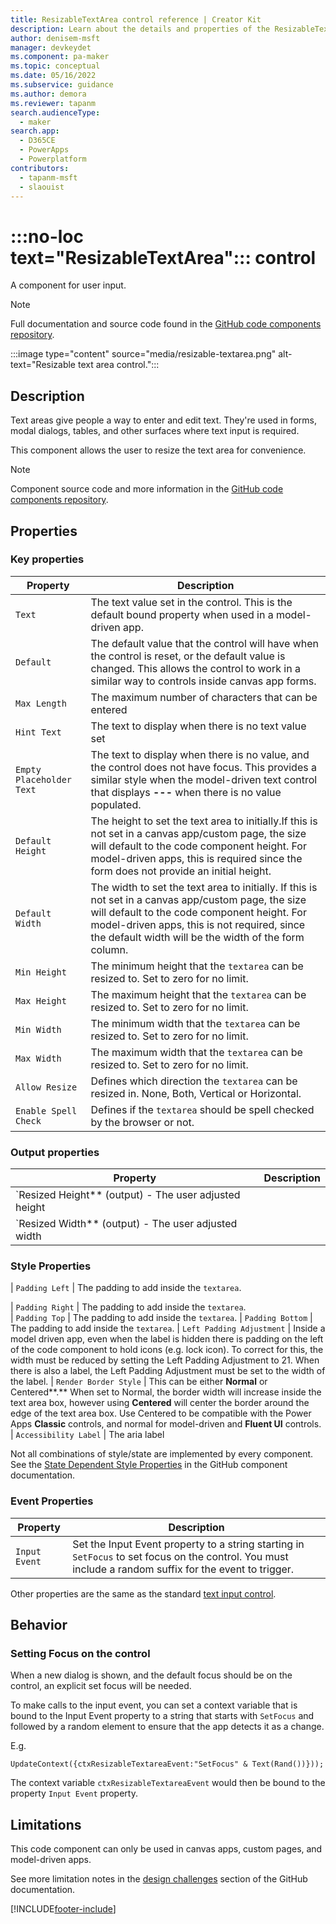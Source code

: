 ```yaml
---
title: ResizableTextArea control reference | Creator Kit
description: Learn about the details and properties of the ResizableTextArea control in the Creator Kit.
author: denisem-msft
manager: devkeydet
ms.component: pa-maker
ms.topic: conceptual
ms.date: 05/16/2022
ms.subservice: guidance
ms.author: demora
ms.reviewer: tapanm
search.audienceType: 
  - maker
search.app: 
  - D365CE
  - PowerApps
  - Powerplatform
contributors:
  - tapanm-msft
  - slaouist
---
```

# :::no-loc text="ResizableTextArea"::: control

A component for user input.

> [!NOTE]
> Full documentation and source code found in the [GitHub code components repository](https://github.com/microsoft/powercat-code-components/tree/main/ResizableTextarea).

:::image type="content" source="media/resizable-textarea.png" alt-text="Resizable text area control.":::

## Description

Text areas give people a way to enter and edit text. They're used in forms, modal dialogs, tables, and other surfaces where text input is required.

This component allows the user to resize the text area for convenience.

> [!NOTE]
> Component source code and more information in the [GitHub code components repository](https://github.com/microsoft/powercat-code-components/tree/main/ResizableTextarea).

## Properties

### Key properties

| Property | Description |
| -------- | ----------- |
| `Text` | The text value set in the control. This is the default bound property when used in a model-driven app.
| `Default` | The default value that the control will have when the control is reset, or the default value is changed. This allows the control to work in a similar way to controls inside canvas app forms. 
| `Max Length` | The maximum number of characters that can be entered
| `Hint Text` | The text to display when there is no text value set
| `Empty Placeholder Text` | The text to display when there is no value, and the control does not have focus. This provides a similar style when the model-driven text control that displays **---** when there is no value populated.
| `Default Height` | The height to set the text area to initially.If this is not set in a canvas app/custom page, the size will default to the code component height. For model-driven apps, this is required since the form does not provide an initial height.
| `Default Width` | The width to set the text area to initially. If this is not set in a canvas app/custom page, the size will default to the code component height. For model-driven apps, this is not required, since the default width will be the width of the form column.
| `Min Height` | The minimum height that the `textarea` can be resized to. Set to zero for no limit.
| `Max Height` | The maximum height that the `textarea` can be resized to. Set to zero for no limit.
| `Min Width` | The minimum width that the `textarea` can be resized to. Set to zero for no limit.
| `Max Width` | The maximum width that the `textarea` can be resized to. Set to zero for no limit.
| `Allow Resize` | Defines which direction the `textarea` can be resized in. None, Both, Vertical or Horizontal.
| `Enable Spell Check` | Defines if the `textarea` should be spell checked by the browser or not.

### Output properties

| Property | Description |
| -------- | ----------- |
| `Resized Height** (output) - The user adjusted height
| `Resized Width** (output) - The user adjusted width

### Style Properties
| `Padding Left` | The padding to add inside the `textarea`.

| `Padding Right` | The padding to add inside the `textarea`.            
| `Padding Top` | The padding to add inside the `textarea`.
| `Padding Bottom` | The padding to add inside the `textarea`.
| `Left Padding Adjustment` | Inside a model driven app, even when the label is hidden there is padding on the left of the code component to hold icons (e.g. lock icon). To correct for this, the width must be reduced by setting the Left Padding Adjustment to 21. When there is also a label, the Left Padding Adjustment must be set to the width of the label.
| `Render Border Style` | This can be either **Normal** or Centered**.** When set to Normal, the border width will increase inside the text area box, however using **Centered** will center the border around the edge of the text area box. Use Centered to be compatible with the Power Apps **Classic** controls, and normal for model-driven and **Fluent UI** controls.
| `Accessibility Label` | The aria label

Not all combinations of style/state are implemented by every component. See the [State Dependent Style Properties](https://github.com/microsoft/powercat-code-components/tree/main/ResizableTextarea#state-dependent-style-properties) in the GitHub component documentation.

### Event Properties
| Property | Description |
| -------- | ----------- |
| `Input Event` | Set the Input Event property to a string starting in `SetFocus` to set focus on the control. You must include a random suffix for the event to trigger.

Other properties are the same as the standard [text input control](/power-apps/maker/canvas-apps/controls/control-text-input).

## Behavior

### Setting Focus on the control

When a new dialog is shown, and the default focus should be on the control, an explicit set focus will be needed. 

To make calls to the input event, you can set a context variable that is bound to the Input Event property to a string that starts with `SetFocus` and followed by a random element to ensure that the app detects it as a change.

E.g.

```powerapps-dot
UpdateContext({ctxResizableTextareaEvent:"SetFocus" & Text(Rand())}));
```

The context variable `ctxResizableTextareaEvent` would then be bound to the property `Input Event` property.

## Limitations

This code component can only be used in canvas apps, custom pages, and model-driven apps.

See more limitation notes in the [design challenges](https://github.com/microsoft/powercat-code-components/tree/main/ResizableTextarea#design-challenges) section of the GitHub documentation.

[!INCLUDE[footer-include](../../includes/footer-banner.md)]